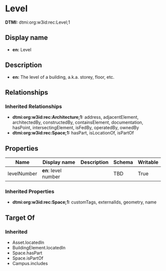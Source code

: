 # Level
**DTMI:** dtmi:org:w3id:rec:Level;1
## Display name
- **en:** Level
## Description
- **en:** The level of a building, a.k.a. storey, floor, etc.
## Relationships
### Inherited Relationships
* **dtmi:org:w3id:rec:Architecture;1:** address, adjacentElement, architectedBy, constructedBy, containsElement, documentation, hasPoint, intersectingElement, isFedBy, operatedBy, ownedBy
* **dtmi:org:w3id:rec:Space;1:** hasPart, isLocationOf, isPartOf
## Properties
|Name|Display name|Description|Schema|Writable|
|-|-|-|-|-|
|levelNumber|**en**: level number||TBD|True|
### Inherited Properties
* **dtmi:org:w3id:rec:Space;1:** customTags, externalIds, geometry, name
## Target Of
### Inherited
* Asset.locatedIn
* BuildingElement.locatedIn
* Space.hasPart
* Space.isPartOf
* Campus.includes
